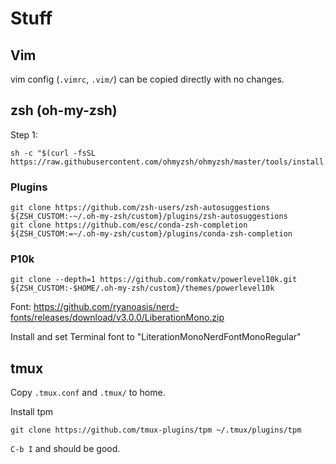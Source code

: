 # Stuff

## Vim
vim config (`.vimrc`, `.vim/`) can be copied directly with no changes.

## zsh (oh-my-zsh)
Step 1:
```
sh -c "$(curl -fsSL https://raw.githubusercontent.com/ohmyzsh/ohmyzsh/master/tools/install.sh)"
```

### Plugins
```
git clone https://github.com/zsh-users/zsh-autosuggestions ${ZSH_CUSTOM:-~/.oh-my-zsh/custom}/plugins/zsh-autosuggestions
git clone https://github.com/esc/conda-zsh-completion ${ZSH_CUSTOM:=~/.oh-my-zsh/custom}/plugins/conda-zsh-completion
```

### P10k
```
git clone --depth=1 https://github.com/romkatv/powerlevel10k.git ${ZSH_CUSTOM:-$HOME/.oh-my-zsh/custom}/themes/powerlevel10k
```

Font:
https://github.com/ryanoasis/nerd-fonts/releases/download/v3.0.0/LiberationMono.zip

Install and set Terminal font to "LiterationMonoNerdFontMonoRegular"

## tmux
Copy `.tmux.conf` and `.tmux/` to home.

Install tpm
```
git clone https://github.com/tmux-plugins/tpm ~/.tmux/plugins/tpm
```

`C-b I` and should be good.
